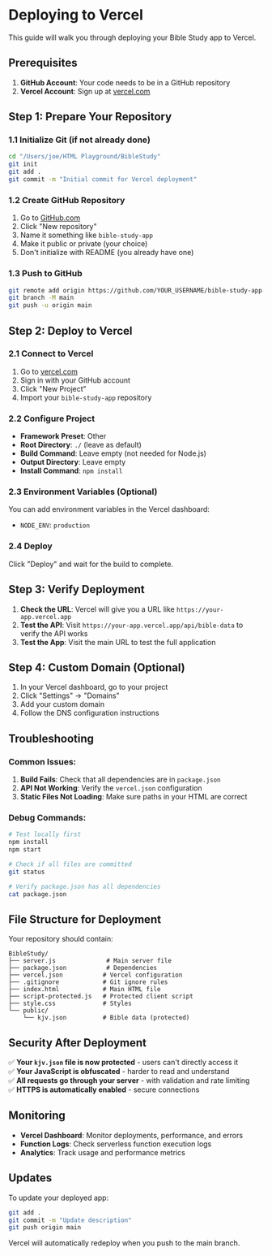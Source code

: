 # Deploying to Vercel

This guide will walk you through deploying your Bible Study app to Vercel.

## Prerequisites

1. **GitHub Account**: Your code needs to be in a GitHub repository
2. **Vercel Account**: Sign up at [vercel.com](https://vercel.com)

## Step 1: Prepare Your Repository

### 1.1 Initialize Git (if not already done)
```bash
cd "/Users/joe/HTML Playground/BibleStudy"
git init
git add .
git commit -m "Initial commit for Vercel deployment"
```

### 1.2 Create GitHub Repository
1. Go to [GitHub.com](https://github.com)
2. Click "New repository"
3. Name it something like `bible-study-app`
4. Make it public or private (your choice)
5. Don't initialize with README (you already have one)

### 1.3 Push to GitHub
```bash
git remote add origin https://github.com/YOUR_USERNAME/bible-study-app.git
git branch -M main
git push -u origin main
```

## Step 2: Deploy to Vercel

### 2.1 Connect to Vercel
1. Go to [vercel.com](https://vercel.com)
2. Sign in with your GitHub account
3. Click "New Project"
4. Import your `bible-study-app` repository

### 2.2 Configure Project
- **Framework Preset**: Other
- **Root Directory**: `./` (leave as default)
- **Build Command**: Leave empty (not needed for Node.js)
- **Output Directory**: Leave empty
- **Install Command**: `npm install`

### 2.3 Environment Variables (Optional)
You can add environment variables in the Vercel dashboard:
- `NODE_ENV`: `production`

### 2.4 Deploy
Click "Deploy" and wait for the build to complete.

## Step 3: Verify Deployment

1. **Check the URL**: Vercel will give you a URL like `https://your-app.vercel.app`
2. **Test the API**: Visit `https://your-app.vercel.app/api/bible-data` to verify the API works
3. **Test the App**: Visit the main URL to test the full application

## Step 4: Custom Domain (Optional)

1. In your Vercel dashboard, go to your project
2. Click "Settings" → "Domains"
3. Add your custom domain
4. Follow the DNS configuration instructions

## Troubleshooting

### Common Issues:

1. **Build Fails**: Check that all dependencies are in `package.json`
2. **API Not Working**: Verify the `vercel.json` configuration
3. **Static Files Not Loading**: Make sure paths in your HTML are correct

### Debug Commands:
```bash
# Test locally first
npm install
npm start

# Check if all files are committed
git status

# Verify package.json has all dependencies
cat package.json
```

## File Structure for Deployment

Your repository should contain:
```
BibleStudy/
├── server.js              # Main server file
├── package.json           # Dependencies
├── vercel.json           # Vercel configuration
├── .gitignore            # Git ignore rules
├── index.html            # Main HTML file
├── script-protected.js   # Protected client script
├── style.css             # Styles
└── public/
    └── kjv.json          # Bible data (protected)
```

## Security After Deployment

✅ **Your `kjv.json` file is now protected** - users can't directly access it  
✅ **Your JavaScript is obfuscated** - harder to read and understand  
✅ **All requests go through your server** - with validation and rate limiting  
✅ **HTTPS is automatically enabled** - secure connections  

## Monitoring

- **Vercel Dashboard**: Monitor deployments, performance, and errors
- **Function Logs**: Check serverless function execution logs
- **Analytics**: Track usage and performance metrics

## Updates

To update your deployed app:
```bash
git add .
git commit -m "Update description"
git push origin main
```

Vercel will automatically redeploy when you push to the main branch. 